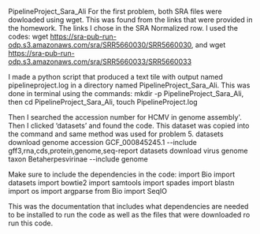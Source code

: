 PipelineProject_Sara_Ali
For the first problem, both SRA files were dowloaded using wget. This was found from the links that were provided in the homework. The links I chose in the SRA Normalized row. 
I used the codes: wget https://sra-pub-run-odp.s3.amazonaws.com/sra/SRR5660030/SRR5660030, and wget https://sra-pub-run-odp.s3.amazonaws.com/sra/SRR5660033/SRR5660033

I made a python script that produced a text tile with output named pipelineproject.log in a directory named PipelineProject_Sara_Ali. This was done  in terminal using the commands: mkdir -p PipelineProject_Sara_Ali, then cd PipelineProject_Sara_Ali, touch PipelineProject.log 

Then I searched the accession number for HCMV in genome assembly'. Then I clicked ‘datasets’ and found the code. This dataset was copied into the command and same method was used for problem 5.
datasets download genome accession GCF_000845245.1 --include gff3,rna,cds,protein,genome,seq-report
datasets download virus genome taxon Betaherpesvirinae --include genome

Make sure to include the dependencies in the code:
import Bio
import datasets
import bowtie2
import samtools
import spades
import blastn
import os
import argparse
from Bio import SeqIO

This was the documentation that includes what dependencies are needed to be installed to run the code as well as the files that were downloaded ro run this code.
